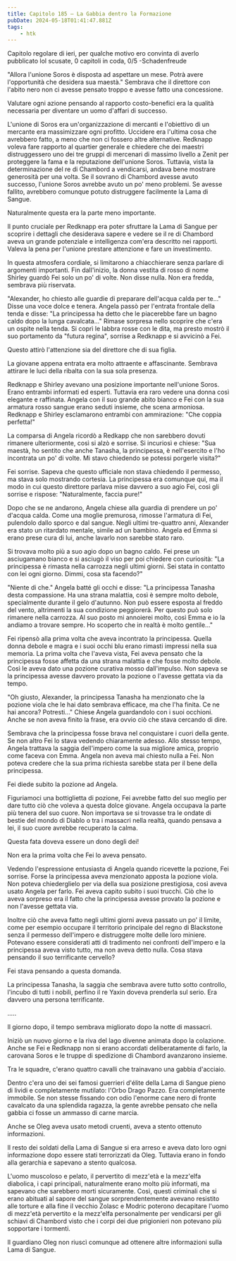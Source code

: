 ```yaml
---
title: Capitolo 185 – La Gabbia dentro la Formazione
pubDate: 2024-05-18T01:41:47.881Z
tags:
    - htk
---
```


Capitolo regolare di ieri, per qualche motivo ero convinta di averlo pubblicato lol scusate,
0 capitoli in coda, 0/5
-Schadenfreude

"Allora l'unione Soros è disposta ad aspettare un mese. Potrà avere l'opportunità che desidera sua maestà." Sembrava che il direttore con l'abito nero non ci avesse pensato troppo e avesse fatto una concessione.

Valutare ogni azione pensando al rapporto costo-benefici era la qualità necessaria per diventare un uomo d'affari di successo.

L'unione di Soros era un'organizzazione di mercanti e l'obiettivo di un mercante era massimizzare ogni profitto. Uccidere era l'ultima cosa che avrebbero fatto, a meno che non ci fossero altre alternative.
Redknapp voleva fare rapporto al quartier generale e chiedere che dei maestri distruggessero uno dei tre gruppi di mercenari di massimo livello a Zenit per proteggere la fama e la reputazione dell'unione Soros. Tuttavia, vista la determinazione del re di Chambord a vendicarsi, andava bene mostrare generosità per una volta. Se il sovrano di Chambord avesse avuto successo, l'unione Soros avrebbe avuto un po' meno problemi. Se avesse fallito, avrebbero comunque potuto distruggere facilmente la Lama di Sangue.

Naturalmente questa era la parte meno importante.

Il punto cruciale per Redknapp era poter sfruttare la Lama di Sangue per scoprire i dettagli che desiderava sapere e vedere se il re di Chambord aveva un grande potenziale e intelligenza com'era descritto nei rapporti. Valeva la pena per l'unione prestare attenzione e fare un investimento.

In questa atmosfera cordiale, si limitarono a chiacchierare senza parlare di argomenti importanti. Fin dall'inizio, la donna vestita di rosso di nome Shirley guardò Fei solo un po' di volte. Non disse nulla. Non era fredda, sembrava più riservata.

"Alexander, ho chiesto alle guardie di preparare dell'acqua calda per te..." Disse una voce dolce e tenera. Angela passò per l'entrata frontale della tenda e disse: "La principessa ha detto che le piacerebbe fare un bagno caldo dopo la lunga cavalcata..." Rimase sorpresa nello scoprire che c'era un ospite nella tenda. Si coprì le labbra rosse con le dita, ma presto mostrò il suo portamento da "futura regina", sorrise a Redknapp e si avvicinò a Fei.

Questo attirò l'attenzione sia del direttore che di sua figlia.

La giovane appena entrata era molto attraente e affascinante. Sembrava attirare le luci della ribalta con la sua sola presenza.

Redknapp e Shirley avevano una posizione importante nell'unione Soros. Erano entrambi informati ed esperti. Tuttavia era raro vedere una donna così elegante e raffinata. Angela con il suo grande abito bianco e Fei con la sua armatura rosso sangue erano seduti insieme, che scena armoniosa. Redknapp e Shirley esclamarono entrambi con ammirazione: "Che coppia perfetta!"

La comparsa di Angela ricordò a Redkapp che non sarebbero dovuti rimanere ulteriormente, così si alzò e sorrise. Si incuriosì e chiese: "Sua maestà, ho sentito che anche Tanasha, la principessa, è nell'esercito e l'ho incontrata un po' di volte. Mi stavo chiedendo se potessi porgerle visita?"

Fei sorrise. Sapeva che questo ufficiale non stava chiedendo il permesso, ma stava solo mostrando cortesia. La principessa era comunque qui, ma il modo in cui questo direttore parlava mise davvero a suo agio Fei, così gli sorrise e rispose: "Naturalmente, faccia pure!"

Dopo che se ne andarono, Angela chiese alla guardia di prendere un po' d'acqua calda. Come una moglie premurosa, rimosse l'armatura di Fei, pulendolo dallo sporco e dal sangue. Negli ultimi tre-quattro anni, Alexander era stato un ritardato mentale, simile ad un bambino. Angela ed Emma si erano prese cura di lui, anche lavarlo non sarebbe stato raro.

Si trovava molto più a suo agio dopo un bagno caldo. Fei prese un asciugamano bianco e si asciugò il viso per poi chiedere con curiosità: "La principessa è rimasta nella carrozza negli ultimi giorni. Sei stata in contatto con lei ogni giorno. Dimmi, cosa sta facendo?"

"Niente di che." Angela batté gli occhi e disse: "La principessa Tanasha desta compassione. Ha una strana malattia, così è sempre molto debole, specialmente durante il gelo d'autunno. Non può essere esposta al freddo del vento, altrimenti la sua condizione peggiorerà. Per questo può solo rimanere nella carrozza. Al suo posto mi annoierei molto, così Emma e io la andiamo a trovare sempre. Ho scoperto che in realtà è molto gentile..."

Fei ripensò alla prima volta che aveva incontrato la principessa. Quella donna debole e magra e i suoi occhi blu erano rimasti impressi nella sua memoria. La prima volta che l'aveva vista, Fei aveva pensato che la principessa fosse affetta da una strana malattia e che fosse molto debole. Così le aveva dato una pozione curativa mosso dall'impulso. Non sapeva se la principessa avesse davvero provato la pozione o l'avesse gettata via da tempo.

"Oh giusto, Alexander, la principessa Tanasha ha menzionato che la pozione viola che le hai dato sembrava efficace, ma che l'ha finita. Ce ne hai ancora? Potresti..." Chiese Angela guardandolo con i suoi occhioni. Anche se non aveva finito la frase, era ovvio ciò che stava cercando di dire.

Sembrava che la principessa fosse brava nel conquistare i cuori della gente. Se non altro Fei lo stava vedendo chiaramente adesso. Allo stesso tempo, Angela trattava la saggia dell'impero come la sua migliore amica, proprio come faceva con Emma. Angela non aveva mai chiesto nulla a Fei. Non poteva credere che la sua prima richiesta sarebbe stata per il bene della principessa.

Fei diede subito la pozione ad Angela.

Figuriamoci una bottiglietta di pozione, Fei avrebbe fatto del suo meglio per dare tutto ciò che voleva a questa dolce giovane. Angela occupava la parte più tenera del suo cuore. Non importava se si trovasse tra le ondate di bestie del mondo di Diablo o tra i massacri nella realtà, quando pensava a lei, il suo cuore avrebbe recuperato la calma.

Questa fata doveva essere un dono degli dei!

Non era la prima volta che Fei lo aveva pensato.

Vedendo l'espressione entusiasta di Angela quando ricevette la pozione, Fei sorrise. Forse la principessa aveva menzionato apposta la pozione viola. Non poteva chiederglielo per via della sua posizione prestigiosa, così aveva usato Angela per farlo. Fei aveva capito subito i suoi trucchi. Ciò che lo aveva sorpreso era il fatto che la principessa avesse provato la pozione e non l'avesse gettata via.

Inoltre ciò che aveva fatto negli ultimi giorni aveva passato un po' il limite, come per esempio occupare il territorio principale del regno di Blackstone senza il permesso dell'impero e distruggere molte delle loro miniere. Potevano essere considerati atti di tradimento nei confronti dell'impero e la principessa aveva visto tutto, ma non aveva detto nulla. Cosa stava pensando il suo terrificante cervello?

Fei stava pensando a questa domanda.

La principessa Tanasha, la saggia che sembrava avere tutto sotto controllo, l'incubo di tutti i nobili, perfino il re Yaxin doveva prenderla sul serio. Era davvero una persona terrificante.

.....

Il giorno dopo, il tempo sembrava migliorato dopo la notte di massacri.

Iniziò un nuovo giorno e la riva del lago divenne animata dopo la colazione. Anche se Fei e Redknapp non si erano accordati deliberatamente di farlo, la carovana Soros e le truppe di spedizione di Chambord avanzarono insieme.

Tra le squadre, c'erano quattro cavalli che trainavano una gabbia d'acciaio.

Dentro c'era uno dei sei famosi guerrieri d'élite della Lama di Sangue pieno di lividi e completamente mutilato: l'Orbo Drago Pazzo. Era completamente immobile. Se non stesse fissando con odio l'enorme cane nero di fronte cavalcato da una splendida ragazza, la gente avrebbe pensato che nella gabbia ci fosse un ammasso di carne marcia.

Anche se Oleg aveva usato metodi cruenti, aveva a stento ottenuto informazioni.

Il resto dei soldati della Lama di Sangue si era arreso e aveva dato loro ogni informazione dopo essere stati terrorizzati da Oleg. Tuttavia erano in fondo alla gerarchia e sapevano a stento qualcosa.

L'uomo muscoloso e pelato, il pervertito di mezz'età e la mezz'elfa diabolica, i capi principali, naturalmente erano molto più informati, ma sapevano che sarebbero morti sicuramente. Così, questi criminali che si erano abituati al sapore del sangue sorprendentemente avevano resistito alle torture e alla fine il vecchio Zolasc e Modric poterono decapitare l'uomo di mezz'età pervertito e la mezz'elfa personalmente per vendicarsi per gli schiavi di Chambord visto che i corpi dei due prigionieri non potevano più sopportare i tormenti.

Il guardiano Oleg non riuscì comunque ad ottenere altre informazioni sulla Lama di Sangue.




